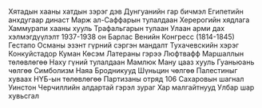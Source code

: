 Хятадын хааны хатдын зэрэг дэв
Дунгуанийн гар бичмэл
Египетийн анхдугаар династ
Марж ал-Саффарын тулалдаан
Херерогийн хядлага
Хаммурапи хааны хууль
Трафальгарын тулаан
Улаан арми дах хэлмэгдүүлэлт 1937-1938 он
Барлас
Венийн Конгресс (1814-1845)
Гестапо
Османы эзэнт гүрний сэргэн мандалт
Тухачевскийн хэрэг
Конкуйстадор
Куман
Көсэм
Латераны гэрээ
Люфтвафф
Маршаллын төлөвлөгөө
Наху гүний тулалдаан
Мамлюк
Ману цааз хууль
Гуаньюань чөлгөө
Симболизм
Наяа
Бродникууд
Шүньцин чөлгөө
Палестиныг хуваах НҮБ-ын төлөвлөгөө
Партизаны отряд 106
Сахаровын шагнал
Уинстон Черчиллийн алдартай гэрэл зураг
Хар малгайтнууд
Улбар шар хувьсгал
